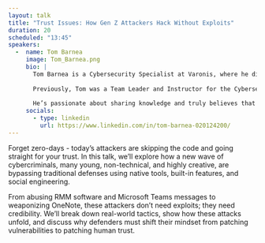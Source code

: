 ```yaml
---
layout: talk
title: "Trust Issues: How Gen Z Attackers Hack Without Exploits"
duration: 20
scheduled: "13:45"
speakers: 
  -  name: Tom Barnea
     image: Tom_Barnea.png
     bio: |
       Tom Barnea is a Cybersecurity Specialist at Varonis, where he dives into forensics investigations and leads customer-facing DFIR operations. He also contributes to internal research and the enhancement of methods and tools. 
       
       Previously, Tom was a Team Leader and Instructor for the Cybersecurity Practitioner Course at the IDF’s J6 & Cyber Defense Directorate, where he mentored future cybersecurity analysts and introduced innovative learning methods. Always curious and ready for new challenges, Tom believes in the power of continuous learning and simple solutions. 
       
       He’s passionate about sharing knowledge and truly believes that our work helps to keep the world a better place.
     socials:
       - type: linkedin
         url: https://www.linkedin.com/in/tom-barnea-020124200/
---
```

Forget zero-days - today’s attackers are skipping the code and going straight for your trust. In this talk, we’ll explore how a new wave of cybercriminals, many young, non-technical, and highly creative, are bypassing traditional defenses using native tools, built-in features, and social engineering. 

From abusing RMM software and Microsoft Teams messages to weaponizing OneNote, these attackers don’t need exploits; they need credibility. We’ll break down real-world tactics, show how these attacks unfold, and discuss why defenders must shift their mindset from patching vulnerabilities to patching human trust.